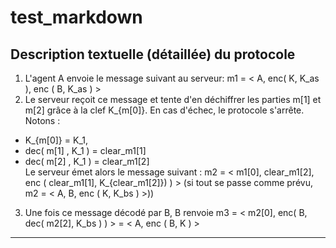 # test_markdown


## Description textuelle (détaillée) du protocole ##

1. L'agent A envoie le message suivant au serveur: m1 = < A, enc( K, K_as ), enc ( B, K_as ) >
2. Le serveur reçoit ce message et tente d'en déchiffrer les parties m[1] et m[2] grâce à la clef K_{m[0]}. En cas d'échec, le protocole s'arrête.
Notons :
- K_{m[0]} = K_1,
- dec( m[1] , K_1 ) = clear_m1[1]
- dec( m[2] , K_1 ) = clear_m1[2]<br>
Le serveur émet alors le message suivant : m2 = < m1[0], clear_m1[2], enc ( clear_m1[1], K_{clear_m1[2]}) ) > (si tout se passe comme prévu, m2 = < A, B, enc ( K, K_bs ) >))

3. Une fois ce message décodé par B, B renvoie m3 = < m2[0], enc( B, dec( m2[2], K_bs ) ) > = < A, enc ( B, K ) >

----
